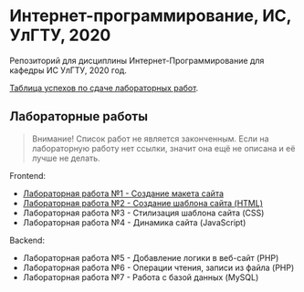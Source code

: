 # Интернет-программирование, ИС, УлГТУ, 2020

Репозиторий для дисциплины Интернет-Программирование для кафедры ИС УлГТУ, 2020 год.

[Таблица успехов по сдаче лабораторных работ](https://docs.google.com/spreadsheets/d/1IgE7feO2G-fuOSE0tf47a-g8q41qks3eyOcB56LiJ-0/edit?usp=sharing).

## Лабораторные работы

> Внимание!
> Список работ не является законченным.
> Если на лабораторную работу нет ссылки, значит она ещё не описана и её лучше не делать.

Frontend:

* [Лабораторная работа №1 - Создание макета сайта](/lw01/README.md)
* [Лабораторная работа №2 - Создание шаблона сайта (HTML)](/lw02/README.md)
* Лабораторная работа №3 - Стилизация шаблона сайта (CSS)
* Лабораторная работа №4 - Динамика сайта (JavaScript)

Backend:

* Лабораторная работа №5 - Добавление логики в веб-сайт (PHP)
* Лабораторная работа №6 - Операции чтения, записи из файла (PHP)
* Лабораторная работа №7 - Работа с базой данных (MySQL)
